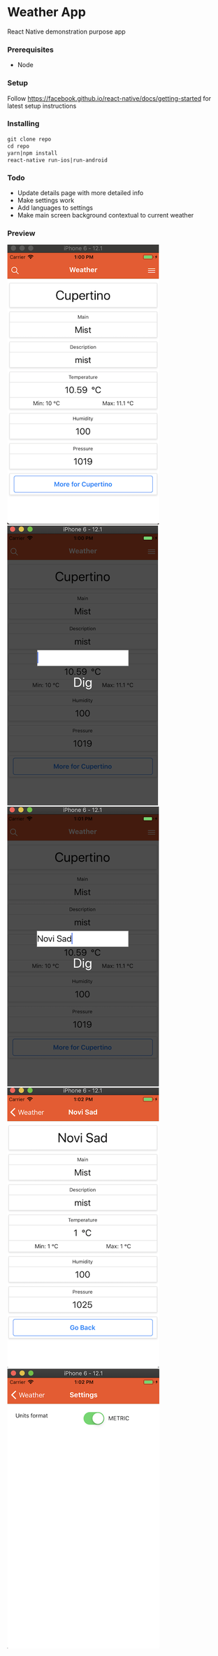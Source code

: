 # Weather App

React Native demonstration purpose app

### Prerequisites

* Node

### Setup

Follow https://facebook.github.io/react-native/docs/getting-started for latest setup instructions

### Installing

```
git clone repo
cd repo
yarn|npm install
react-native run-ios|run-android
```
### Todo

* Update details page with more detailed info
* Make settings work
* Add languages to settings
* Make main screen background contextual to current weather

### Preview

<div>
    <img src="./preview/main-screen.png">
    <img src="./preview/search-screen.png">
    <img src="./preview/search-in-progress.png">
    <img src="./preview/more-info-screen.png">
    <img src="./preview/settings-screen.png">
</div>